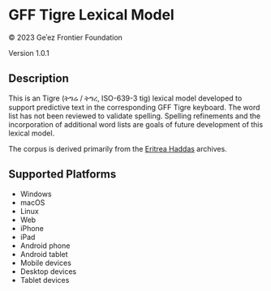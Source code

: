 GFF Tigre Lexical Model
========================

© 2023 Geʾez Frontier Foundation

Version 1.0.1

Description
-----------
This is an Tigre (ትግሬ / ትግረ, ISO-639-3 tig) lexical model developed to support predictive text in the
corresponding GFF Tigre keyboard. The word list has not been reviewed to validate spelling. Spelling 
refinements and the incorporation of additional word lists are goals of future development of this
lexical model.

The corpus is derived primarily from the [Eritrea Haddas](https://shabait.com/category/newspapers/eritrea-haddas/) archives.

Supported Platforms
-------------------
 * Windows
 * macOS
 * Linux
 * Web
 * iPhone
 * iPad
 * Android phone
 * Android tablet
 * Mobile devices
 * Desktop devices
 * Tablet devices

